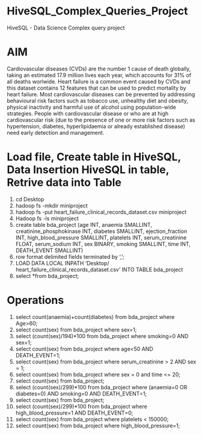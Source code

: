 # HiveSQL_Complex_Queries_Project
HiveSQL - Data Science Complex query project

# AIM
Cardiovascular diseases (CVDs) are the number 1 cause of death globally, taking an estimated 17.9 million lives each year, which accounts for 31% of all deaths worlwide. Heart failure is a common event caused by CVDs and this dataset contains 12 features that can be used to predict mortality by heart failure. Most cardiovascular diseases can be prevented by addressing behavioural risk factors such as tobacco use, unhealthy diet and obesity, physical inactivity and harmful use of alcohol using population-wide strategies. People with cardiovascular disease or who are at high cardiovascular risk (due to the presence of one or more risk factors such as hypertension, diabetes, hyperlipidaemia or already established disease) need early detection and management.

# Load file, Create table in HiveSQL, Data Insertion HiveSQL in table, Retrive data into Table

1. cd Desktop
2. hadoop fs -mkdir miniproject
3. hadoop fs -put heart_failure_clinical_records_dataset.csv miniproject
4. Hadoop fs -ls miniproject
5. create table bda_project (age INT, anaemia SMALLINT, creatinine_phosphokinase INT, diabetes SMALLINT, ejection_fraction INT, high_blood_pressure SMALLINT, platelets INT, serum_creatinine FLOAT, serum_sodium INT, sex BINARY, smoking SMALLINT, time INT, DEATH_EVENT SMALLINT)
6. row format delimited fields terminated by ‘,’;
7. LOAD DATA LOCAL INPATH ‘Desktop/ heart_failure_clinical_records_dataset.csv’ INTO TABLE bda_project
8. select *from bda_project;

# Operations

1. select count(anaemia)+count(diabetes) from bda_project where Age>60;
2. select count(sex) from bda_project where sex=1;
3. select (count(sex)/194)*100 from bda_project where smoking=0 AND sex=1;
4. select count(sex) from bda_project where age<50 AND DEATH_EVENT=1;
5. select count(sex) from bda_project where serum_creatinine > 2 AND sex = 1;
6. select count(sex) from bda_project where sex = 0 and time <= 20;
7. select count(sex) from bda_project;
8. select (count(sex)/299)*100 from bda_project where (anaemia=0 OR diabetes=0) AND smoking=0 AND DEATH_EVENT=1;
9. select count(sex) from bda_project;
10. select (count(sex)/299)*100 from bda_project where high_blood_pressure=1 AND DEATH_EVENT=0;
11. select count(sex) from bda_project where platelets < 150000;
12. select count(sex) from bda_project where high_blood_pressure=1;
